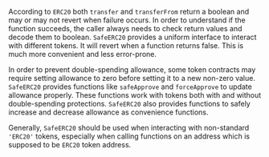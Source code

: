 
According to `ERC20` both `transfer` and `transferFrom` return a boolean and may or may not revert when failure occurs.
In order to understand if the function succeeds, the caller always needs to check return values and decode them to boolean.
`SafeERC20` provides a uniform interface to interact with different tokens. It will revert when a function returns false.
This is much more convenient and less error-prone.

In order to prevent double-spending allowance, some token contracts may require setting allowance to zero before setting
it to a new non-zero value. `SafeERC20` provides functions like `safeApprove` and `forceApprove` to update allowance properly.
These functions work with tokens both with and without double-spending protections. `SafeERC20` also provides functions
to safely increase and decrease allowance as convenience functions.

Generally, `SafeERC20` should be used when interacting with non-standard `'ERC20'` tokens, especially when calling functions
on an address which is supposed to be `ERC20` token address.
